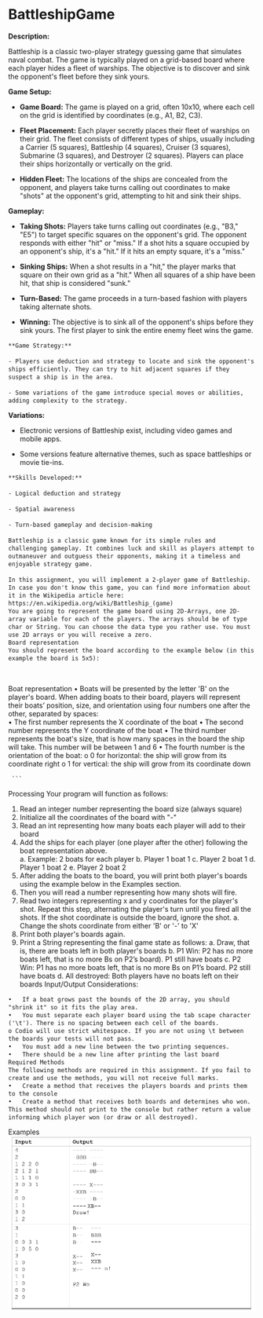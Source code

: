 # BattleshipGame

**Description:**

Battleship is a classic two-player strategy guessing game that simulates naval combat. The game is typically played on a grid-based board where each player hides a fleet of warships. The objective is to discover and sink the opponent's fleet before they sink yours.

**Game Setup:**

- **Game Board:** The game is played on a grid, often 10x10, where each cell on the grid is identified by coordinates (e.g., A1, B2, C3).

- **Fleet Placement:** Each player secretly places their fleet of warships on their grid. The fleet consists of different types of ships, usually including a Carrier (5 squares), Battleship (4 squares), Cruiser (3 squares), Submarine (3 squares), and Destroyer (2 squares). Players can place their ships horizontally or vertically on the grid.

- **Hidden Fleet:** The locations of the ships are concealed from the opponent, and players take turns calling out coordinates to make "shots" at the opponent's grid, attempting to hit and sink their ships.

**Gameplay:**

- **Taking Shots:** Players take turns calling out coordinates (e.g., "B3," "E5") to target specific squares on the opponent's grid. The opponent responds with either "hit" or "miss." If a shot hits a square occupied by an opponent's ship, it's a "hit." If it hits an empty square, it's a "miss."

- **Sinking Ships:** When a shot results in a "hit," the player marks that square on their own grid as a "hit." When all squares of a ship have been hit, that ship is considered "sunk."

- **Turn-Based:** The game proceeds in a turn-based fashion with players taking alternate shots.

- **Winning:** The objective is to sink all of the opponent's ships before they sink yours. The first player to sink the entire enemy fleet wins the game.
```
**Game Strategy:**

- Players use deduction and strategy to locate and sink the opponent's ships efficiently. They can try to hit adjacent squares if they suspect a ship is in the area.

- Some variations of the game introduce special moves or abilities, adding complexity to the strategy.
```
**Variations:**

- Electronic versions of Battleship exist, including video games and mobile apps.

- Some versions feature alternative themes, such as space battleships or movie tie-ins.
```
**Skills Developed:**

- Logical deduction and strategy

- Spatial awareness

- Turn-based gameplay and decision-making

Battleship is a classic game known for its simple rules and challenging gameplay. It combines luck and skill as players attempt to outmaneuver and outguess their opponents, making it a timeless and enjoyable strategy game.

In this assignment, you will implement a 2-player game of Battleship. In case you don't know this game, you can find more information about it in the Wikipedia article here: https://en.wikipedia.org/wiki/Battleship_(game)  
You are going to represent the game board using 2D-Arrays, one 2D-array variable for each of the players. The arrays should be of type char or String. You can choose the data type you rather use. You must use 2D arrays or you will receive a zero. 
Board representation 
You should represent the board according to the example below (in this example the board is 5x5): 
 
 
 ```
Boat representation 
•	Boats will be presented by the letter 'B' on the player's board. When adding boats to their board, players will represent their boats’ position, size, and orientation using four numbers one after the other, separated by spaces:  
•	The first number represents the X coordinate of the boat 
•	The second number represents the Y coordinate of the boat 
•	The third number represents the boat's size, that is how many spaces in the board the ship will take. This number will be between 1 and 6 
•	The fourth number is the orientation of the boat: 
o 0 for horizontal: the ship will grow from its coordinate right o 1 for vertical: the ship will grow from its coordinate down 
 
 
 	 ```
Processing 
Your program will function as follows: 
1.	Read an integer number representing the board size (always square) 
2.	Initialize all the coordinates of the board with "-"  
3.	Read an int representing how many boats each player will add to their board 
4.	Add the ships for each player (one player after the other) following the boat representation above.  
a.	Example: 2 boats for each player 
b.	Player 1 boat 1 
c.	Player 2 boat 1 
d.	Player 1 boat 2 
e.	Player 2 boat 2 
5.	After adding the boats to the board, you will print both player's boards using the example below in the Examples section. 
6.	Then you will read a number representing how many shots will fire. 
7.	Read two integers representing x and y coordinates for the player's shot. Repeat this step, alternating the player's turn until you fired all the shots. If the shot coordinate is outside the board, ignore the shot. 
a.	Change the shots coordinate from either 'B' or '-' to 'X'  
8.	Print both player's boards again. 
9.	Print a String representing the final game state as follows: 
a.	Draw, that is, there are boats left in both player's boards 
b.	P1 Win: P2 has no more boats left, that is no more Bs on P2’s board). P1 still have boats 
c.	P2 Win: P1 has no more boats left, that is no more Bs on P1’s board. P2 still have boats 
d.	All destroyed: Both players have no boats left on their boards 
Input/Output Considerations: 
```
•	If a boat grows past the bounds of the 2D array, you should "shrink it" so it fits the play area. 
•	You must separate each player board using the tab scape character ('\t'). There is no spacing between each cell of the boards. 
o Codio will use strict whitespace. If you are not using \t between the boards your tests will not pass. 
•	You must add a new line between the two printing sequences. 
•	There should be a new line after printing the last board 
Required Methods 
The following methods are required in this assignment. If you fail to create and use the methods, you will not receive full marks. 
•	Create a method that receives the players boards and prints them to the console 
•	Create a method that receives both boards and determines who won. This method should not print to the console but rather return a value informing which player won (or draw or all destroyed). 
```
Examples
![Alt text](image.png)